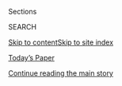 <div id="app">

<div>

<div class="NYTAppHideMasthead css-1r6wvpq e1suatyy0">

<div class="section css-ui9rw0 e1suatyy2">

<div class="css-eph4ug er09x8g0">

<div class="css-6n7j50">

</div>

<span class="css-1dv1kvn">Sections</span>

<div class="css-10488qs">

<span class="css-1dv1kvn">SEARCH</span>

</div>

[Skip to content](#site-content)[Skip to site
index](#site-index)

</div>

<div class="css-10698na e1huz5gh0">

</div>

</div>

<div id="masthead-bar-one" class="section hasLinks css-15hmgas e1csuq9d3">

<div class="css-uqyvli e1csuq9d0">

</div>

<div class="css-1uqjmks e1csuq9d1">

</div>

<div class="css-9e9ivx">

[](https://myaccount.nytimes.com/auth/login?response_type=cookie&client_id=vi)

</div>

<div class="css-1bvtpon e1csuq9d2">

[Today’s Paper](https://www.nytimes.com/section/todayspaper)

</div>

</div>

</div>

</div>

<div data-aria-hidden="false">

<div id="site-content" data-role="main">

<div id="top-wrapper" class="css-15p45cc eaca97t0" type="top">

<div id="top-slug" class="css-19x0jxb eaca97t1" hidden="">

Advertisement

</div>

[Continue reading the main
story](#after-top)

<div class="ad top-wrapper" style="text-align:center;height:100%;display:block;min-height:90px">

<div id="top" class="place-ad" data-position="top" data-size-key="top">

</div>

</div>

<div id="after-top">

</div>

</div>

<div id="byline" class="section css-15h4p1b e9abtgs0">

<div class="css-1j21atc e1svk9qx1">

<div class="css-nfcc9b e1svk9qx3">

<div class="css-cnx41t">

![Portrait of Thomas
Kaplan](https://static01.nyt.com/images/2019/08/28/reader-center/author-thomas-kaplan/author-thomas-kaplan-thumbLarge-v2.png)

</div>

<div class="css-vl9dhg e1svk9qx5">

<div class="css-1nrhkj6 e1svk9qx6">

# Thomas Kaplan

</div>

## <span></span>

Thomas Kaplan is a political reporter based in Washington.

<span class="css-dd5dyy">More**</span>

</div>

</div>

</div>

<div>

<div id="mid1-wrapper" class="css-1mn4oms eaca97t0" type="rank">

<div id="mid1-slug" class="css-1tag3rd eaca97t1">

Advertisement

</div>

[Continue reading the main
story](#after-mid1)

<div id="mid1" class="ad mid1-wrapper" style="text-align:center;height:100%;display:block">

</div>

<div id="after-mid1">

</div>

</div>

</div>

<div class="css-185go5a e1o5byef0">

<div class="css-15cbhtu">

  - [Latest](#stream-panel)
  - <span class="css-6n7j50">Search</span>
    <div class="control">
    <div class="label-container css-1dv1kvn">
    Search
    </div>
    <div class="css-wm4t3d">
    **<span id="clear-search-input" class="css-1dv1kvn">Clear this text
    input</span>
    </div>
    </div>
    <span class="css-1iovbfw"></span>

<div id="stream-panel" class="section css-8msx5b e1jz0cab1">

<div class="css-13mho3u">

1.  
    
    <div class="css-1cp3ece">
    
    <div class="css-1l4spti">
    
    [](/2020/07/28/us/politics/joe-biden-racial-justice-economy-plan.html)
    
    <div class="css-79elbk">
    
    ![](https://static01.nyt.com/images/2020/07/28/us/politics/28biden-race/merlin_175045689_d12df2df-bd21-4d39-ad45-bb3675617cf5-thumbWide.jpg?quality=75&auto=webp&disable=upscale)
    
    </div>
    
    ## ‘This Is About Justice’: Biden Ties Economic Revival to Racial Equity
    
    In the last of four proposals laying out his vision for economic
    recovery, Joseph R. Biden Jr. pledged to lift up minority-owned
    businesses and to award them more federal contracts.
    
    <div class="css-1nqbnmb ea5icrr0">
    
    By <span class="css-1n7hynb">Thomas Kaplan <span>and</span> Katie
    Glueck</span>
    
    </div>
    
    </div>
    
    <div class="css-1lc2l26 e1xfvim33">
    
    </div>
    
    </div>

2.  
    
    <div class="css-1cp3ece">
    
    <div class="css-1l4spti">
    
    [](/interactive/2020/07/24/us/politics/trump-biden-campaign-donors.html)
    
    <div class="css-79elbk">
    
    ![](https://static01.nyt.com/images/2020/07/23/us/trump-biden-campaign-donors-promo-1595561487298/trump-biden-campaign-donors-promo-1595561487298-thumbWide.jpg?quality=75&auto=webp&disable=upscale)
    
    </div>
    
    ## Trump vs. Biden: Who’s Winning the Money Race in Your ZIP Code?
    
    We tracked donations to President Trump and Joe Biden over the last
    three months, and the numbers offer another sign of the nation’s
    political divisions. See where each candidate had more donors.
    
    <div class="css-1nqbnmb ea5icrr0">
    
    By <span class="css-1n7hynb">Rachel Shorey, K.K. Rebecca Lai
    <span>and</span> Thomas
    Kaplan</span>
    
    </div>
    
    </div>
    
    <div class="css-1lc2l26 e1xfvim33">
    
    </div>
    
    </div>

3.  
    
    <div class="css-1cp3ece">
    
    <div class="css-1l4spti">
    
    [](/2020/07/23/us/politics/barack-obama-joe-biden-video.html)
    
    <div class="css-79elbk">
    
    ![](https://static01.nyt.com/images/2020/07/23/us/23vid-obama-biden-vid/23obama-biden-thumbWide.jpg?quality=75&auto=webp&disable=upscale)
    
    </div>
    
    ## Barack Obama and Joe Biden Join Forces in Video Targeting Trump
    
    The former president and vice president released a new video
    Thursday meant to cast President Trump as unbefitting of the office,
    while trumpeting the credentials of Mr. Biden.
    
    <div class="css-1nqbnmb ea5icrr0">
    
    By <span class="css-1n7hynb">Astead W.
    Herndon</span>
    
    </div>
    
    </div>
    
    <div class="css-1lc2l26 e1xfvim33">
    
    </div>
    
    </div>

4.  
    
    <div class="css-1cp3ece">
    
    <div class="css-1l4spti">
    
    [](/2020/07/21/us/politics/biden-workplace-childcare.html)
    
    <div class="css-79elbk">
    
    ![](https://static01.nyt.com/images/2020/07/21/us/politics/21biden-speech-03/21biden-speech-03-thumbWide.jpg?quality=75&auto=webp&disable=upscale)
    
    </div>
    
    ## Biden Announces $775 Billion Plan to Help Working Parents and Caregivers
    
    In a speech in Delaware, Joseph R. Biden Jr. outlined proposals
    covering care for small children, older adults and family members
    with disabilities.
    
    <div class="css-1nqbnmb ea5icrr0">
    
    By <span class="css-1n7hynb">Claire Cain Miller, Shane Goldmacher
    <span>and</span> Thomas
    Kaplan</span>
    
    </div>
    
    </div>
    
    <div class="css-1lc2l26 e1xfvim33">
    
    </div>
    
    </div>

5.  
    
    <div class="css-1cp3ece">
    
    <div class="css-1l4spti">
    
    [](/2020/07/08/us/politics/biden-bernie-sanders.html)
    
    <div class="css-79elbk">
    
    ![](https://static01.nyt.com/images/2020/07/08/us/politics/08biden-taskforce/merlin_169580766_a2dd56b2-8a56-4d9d-bc39-03a115ae4eb5-thumbWide.jpg?quality=75&auto=webp&disable=upscale)
    
    </div>
    
    ## Joe Biden and Bernie Sanders Deepen Their Cooperation
    
    Allies of the onetime presidential rivals revealed a long list of
    policy proposals. Most were widely acceptable to liberals, and some
    were broader than Mr. Biden’s plans during the primary campaign.
    
    <div class="css-1nqbnmb ea5icrr0">
    
    By <span class="css-1n7hynb">Sydney Ember <span>and</span> Thomas
    Kaplan</span>
    
    </div>
    
    </div>
    
    <div class="css-1lc2l26 e1xfvim33">
    
    </div>
    
    </div>

6.  
    
    <div class="css-1cp3ece">
    
    <div class="css-1l4spti">
    
    [](/2020/07/07/us/politics/democrats-senate-fundraising.html)
    
    <div class="css-79elbk">
    
    ![](https://static01.nyt.com/images/2020/07/07/us/politics/07senate-fundraising1/merlin_167479992_5135846e-aac5-45b9-81d4-76f6cc2f9632-thumbWide.jpg?quality=75&auto=webp&disable=upscale)
    
    </div>
    
    ## Jaime Harrison and Amy McGrath Rake In Cash in Democratic Senate Bids
    
    Mr. Harrison raised nearly $14 million as he tries to unseat Lindsey
    Graham in South Carolina, and Ms. McGrath, who is challenging Mitch
    McConnell in Kentucky, brought in $17.4 million.
    
    <div class="css-1nqbnmb ea5icrr0">
    
    By <span class="css-1n7hynb">Thomas Kaplan <span>and</span> Rebecca
    R.
    Ruiz</span>
    
    </div>
    
    </div>
    
    <div class="css-1lc2l26 e1xfvim33">
    
    </div>
    
    </div>

7.  
    
    <div class="css-1cp3ece">
    
    <div class="css-1l4spti">
    
    [](/2020/06/30/us/politics/biden-speech-trump-coronavirus.html)
    
    <div class="css-79elbk">
    
    ![](https://static01.nyt.com/images/2020/06/30/us/politics/30virus-biden1/merlin_174085896_5586475f-cf09-4838-8fe1-a9769800fa13-thumbWide.jpg?quality=75&auto=webp&disable=upscale)
    
    </div>
    
    ## Biden Says Trump ‘Surrendered’ to Coronavirus in Blistering Speech
    
    President Trump’s Democratic opponent criticized him for failing to
    protect the American people from the virus, as it continues to surge
    in many parts of the country.
    
    <div class="css-1nqbnmb ea5icrr0">
    
    By <span class="css-1n7hynb">Matt Stevens <span>and</span> Thomas
    Kaplan</span>
    
    </div>
    
    </div>
    
    <div class="css-1lc2l26 e1xfvim33">
    
    </div>
    
    </div>

8.  
    
    <div class="css-1cp3ece">
    
    <div class="css-1l4spti">
    
    [](/2020/06/27/us/politics/biden-campaign-diversity.html)
    
    <div class="css-79elbk">
    
    ![](https://static01.nyt.com/images/2020/06/27/us/politics/27dc-biden-pix/27dc-biden-pix-thumbWide.jpg?quality=75&auto=webp&disable=upscale)
    
    </div>
    
    ## Biden Campaign Says Just Over a Third of 2020 Staff Members Are People of Color
    
    Mr. Biden released figures on Saturday after facing questions about
    racial diversity at the upper echelons of his campaign.
    
    <div class="css-1nqbnmb ea5icrr0">
    
    By <span class="css-1n7hynb">Shane Goldmacher <span>and</span>
    Thomas
    Kaplan</span>
    
    </div>
    
    </div>
    
    <div class="css-1lc2l26 e1xfvim33">
    
    </div>
    
    </div>

9.  
    
    <div class="css-1cp3ece">
    
    <div class="css-1l4spti">
    
    [](/2020/06/21/us/politics/biden-gay-rights-lgbt.html)
    
    <div class="css-79elbk">
    
    ![](https://static01.nyt.com/images/2020/06/21/us/politics/21biden-lgbt1/merlin_156639696_0f3d0690-7f50-4435-a8ef-6ffac66fb3db-thumbWide.jpg?quality=75&auto=webp&disable=upscale)
    
    </div>
    
    ## Behind Joe Biden’s Evolution on L.G.B.T.Q. Rights
    
    Mr. Biden’s support for same-sex marriage in 2012 was a reversal for
    him and a watershed moment in his shift — and the nation’s — on
    L.G.B.T.Q. issues.
    
    <div class="css-1nqbnmb ea5icrr0">
    
    By <span class="css-1n7hynb">Adam Nagourney <span>and</span> Thomas
    Kaplan</span>
    
    </div>
    
    </div>
    
    <div class="css-1lc2l26 e1xfvim33">
    
    </div>
    
    </div>

10. 
    
    <div class="css-1cp3ece">
    
    <div class="css-1l4spti">
    
    [](/2020/06/11/us/politics/trump-biden-police.html)
    
    <div class="css-79elbk">
    
    ![](https://static01.nyt.com/images/2020/06/11/us/11dc-trump-image/11dc-trump-image-thumbWide-v4.jpg?quality=75&auto=webp&disable=upscale)
    
    </div>
    
    ## Trump Defends Police, but Says He’ll Sign Order Encouraging Better Practices
    
    Joseph R. Biden Jr., his Democratic opponent, accused the president
    of dividing the country.
    
    <div class="css-1nqbnmb ea5icrr0">
    
    By <span class="css-1n7hynb">Peter Baker <span>and</span> Thomas
    Kaplan</span>
    
    </div>
    
    </div>
    
    <div class="css-1lc2l26 e1xfvim33">
    
    </div>
    
    </div>

<div class="css-13mho3u">

<div class="css-1t62hi8">

<div class="css-1stvaey">

Show
More

<div>

<div style="border:0;clip:rect(0 0 0 0);height:1px;margin:-1px;overflow:hidden;white-space:nowrap;padding:0;width:1px;position:absolute" data-role="log" data-aria-live="assertive">

</div>

<div style="border:0;clip:rect(0 0 0 0);height:1px;margin:-1px;overflow:hidden;white-space:nowrap;padding:0;width:1px;position:absolute" data-role="log" data-aria-live="assertive">

</div>

<div style="border:0;clip:rect(0 0 0 0);height:1px;margin:-1px;overflow:hidden;white-space:nowrap;padding:0;width:1px;position:absolute" data-role="log" data-aria-live="polite">

</div>

<div style="border:0;clip:rect(0 0 0 0);height:1px;margin:-1px;overflow:hidden;white-space:nowrap;padding:0;width:1px;position:absolute" data-role="log" data-aria-live="polite">

</div>

</div>

</div>

</div>

</div>

</div>

<div class="css-g6hk37 supplemental">

<div id="mid2-wrapper" class="css-10wkyv7 eaca97t0" type="lede">

<div id="mid2-slug" class="css-1tag3rd eaca97t1">

Advertisement

</div>

[Continue reading the main
story](#after-mid2)

<div id="mid2" class="ad mid2-wrapper" style="text-align:center;height:100%;display:block;min-height:250px">

</div>

<div id="after-mid2">

</div>

</div>

## Follow Elsewhere

<div class="module-body">

  - [**<span data-aria-hidden="true">thomaskaplan</span><span class="css-1dv1kvn">twitter
    page for thomaskaplan</span>](https://twitter.com/thomaskaplan)

</div>

## Feedback? Questions?

<div class="css-hftqp3">

Include your name, the article headline, and your message.

</div>

Email Author

</div>

</div>

</div>

</div>

</div>

</div>

## Site Index

<div>

</div>

## Site Information Navigation

  - [© <span>2020</span> <span>The New York Times
    Company</span>](https://help.nytimes.com/hc/en-us/articles/115014792127-Copyright-notice)

<!-- end list -->

  - [NYTCo](https://www.nytco.com/)
  - [Contact
    Us](https://help.nytimes.com/hc/en-us/articles/115015385887-Contact-Us)
  - [Work with us](https://www.nytco.com/careers/)
  - [Advertise](https://nytmediakit.com/)
  - [T Brand Studio](http://www.tbrandstudio.com/)
  - [Your Ad
    Choices](https://www.nytimes.com/privacy/cookie-policy#how-do-i-manage-trackers)
  - [Privacy](https://www.nytimes.com/privacy)
  - [Terms of
    Service](https://help.nytimes.com/hc/en-us/articles/115014893428-Terms-of-service)
  - [Terms of
    Sale](https://help.nytimes.com/hc/en-us/articles/115014893968-Terms-of-sale)
  - [Site
    Map](https://spiderbites.nytimes.com)
  - [Help](https://help.nytimes.com/hc/en-us)
  - [Subscriptions](https://www.nytimes.com/subscription?campaignId=37WXW)

</div>

</div>
